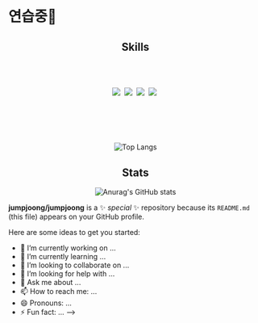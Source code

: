 <h1>연습중👋</h1>
<div align=center>
    <h2>Skills</h2>
    </br>
    </br>
    </br>
<img src="https://img.shields.io/badge/HTML5-E34F26?style=flat-square&logo=html5&logoColor=white"/>&nbsp;
<img src="https://img.shields.io/badge/CSS3-1572B6?style=flat-square&logo=css3&logoColor=white"/>&nbsp;
<img src="https://img.shields.io/badge/JavaScript-F9A03C?style=flat-square&logo=JavaScript&logoColor=white"/>&nbsp;
<img src="https://img.shields.io/badge/React-09B2DC?style=flat-square&logo=React&logoColor=white"/>&nbsp;
</br>
</br>
</br>
</br> 
   
#
    
![Top Langs](https://github-readme-stats.vercel.app/api/top-langs/?username=jumpjoong&layout=compact&theme=tokyonight)
    
    
   <h2>Stats</h2>
   
![Anurag's GitHub stats](https://github-readme-stats.vercel.app/api?username=jumpjoong&show_icons=true&theme=prussian)


</div>




**jumpjoong/jumpjoong** is a ✨ _special_ ✨ repository because its `README.md` (this file) appears on your GitHub profile.

Here are some ideas to get you started:

- 🔭 I’m currently working on ...
- 🌱 I’m currently learning ...
- 👯 I’m looking to collaborate on ...
- 🤔 I’m looking for help with ...
- 💬 Ask me about ...
- 📫 How to reach me: ...
- 😄 Pronouns: ...
- ⚡ Fun fact: ...
-->
